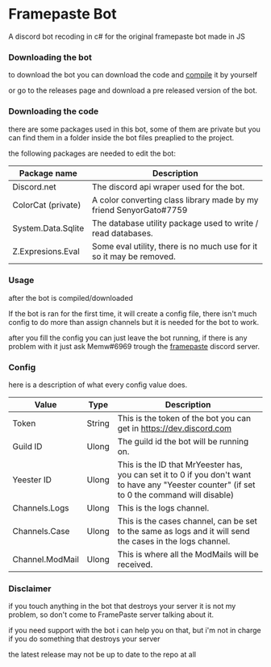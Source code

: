 # Framepaste Bot

A discord bot recoding in c# for the original framepaste bot made in JS

### Downloading the bot

to download the bot you can download the code and [compile](https://docs.microsoft.com/en-us/troubleshoot/developer/visualstudio/csharp/language-compilers/compile-code-using-compiler) it by yourself

or go to the releases page and download a pre released version of the bot.

### Downloading the code

there are some packages used in this bot, some of them are private but you can find them in a folder inside the bot files preaplied to the project.

the following packages are needed to edit the bot:

| Package name       | Description                                                          |
|--------------------|----------------------------------------------------------------------|
| Discord.net        | The discord api wraper used for the bot.                             |
| ColorCat (private) | A color converting class library made by my friend SenyorGato#7759   |
| System.Data.Sqlite | The database utility package used to write / read databases.         |
| Z.Expresions.Eval  | Some eval utility, there is no much use for it so it may be removed. |

### Usage

after the bot is compiled/downloaded

If the bot is ran for the first time, it will create a config file, there isn't much config to do more than assign channels
but it is needed for the bot to work.

after you fill the config you can just leave the bot running, if there is any problem with it just ask Memw#6969 trough the [framepaste](https://www.discord.gg/WbCcVYpebY) discord server.

### Config

here is a description of what every config value does.

| Value           | Type   | Description                                                                                                                                   |
|-----------------|--------|-----------------------------------------------------------------------------------------------------------------------------------------------|
| Token           | String | This is the token of the bot you can get in https://dev.discord.com                                                                           |
| Guild ID        | Ulong  | The guild id the bot will be running on.                                                                                                      |
| Yeester ID      | Ulong  | This is the ID that MrYeester has, you can set it to 0 if you don't want to have any "Yeester counter" (if set to 0 the command will disable) |
| Channels.Logs   | Ulong  | This is the logs channel.                                                                                                                     |
| Channels.Case   | Ulong  | This is the cases channel, can be set to the same as logs and it will send the cases in the logs channel.                                     |
| Channel.ModMail | Ulong  | This is where all the ModMails will be received.                                                                                              |

### Disclaimer

if you touch anything in the bot that destroys your server it is not my problem, so don't come to FramePaste server talking about it.

if you need support with the bot i can help you on that, but i'm not in charge if you do something that destroys your server

the latest release may not be up to date to the repo at all
